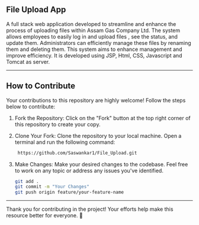 ## File Upload App

A full stack web application developed to streamline and enhance the process of uploading files within Assam Gas Company Ltd. The system allows employees to easily log in and upload files , see the status, and update them. Administrators can efficiently manage these files by renaming them and deleting them. This system aims to enhance management and improve efficiency. It is developed using JSP, Html, CSS, Javascript and Tomcat as server.

----------------------------------------------------------------------------------------------

## How to Contribute

Your contributions to this repository are highly welcome! Follow the steps below to contribute:

1. Fork the Repository:
   Click on the "Fork" button at the top right corner of this repository to create your copy.

2. Clone Your Fork:
   Clone the repository to your local machine. Open a terminal and run the following command:
   ```bash
    https://github.com/Saswankar1/File_Upload.git
   ```
3. Make Changes:
   Make your desired changes to the codebase. Feel free to work on any topic or address any issues you've identified.
   ```bash
   git add .
   git commit -m "Your Changes"
   git push origin feature/your-feature-name
   ```
----------------------------------------------------------------------------------------------


Thank you for contributing in the project! Your efforts help make this resource better for everyone. 🚀
